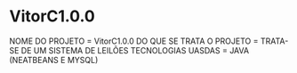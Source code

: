 # VitorC1.0.0

NOME DO PROJETO = VitorC1.0.0
DO QUE SE TRATA O PROJETO = TRATA-SE DE UM SISTEMA DE LEILÕES
TECNOLOGIAS UASDAS = JAVA (NEATBEANS E MYSQL)
